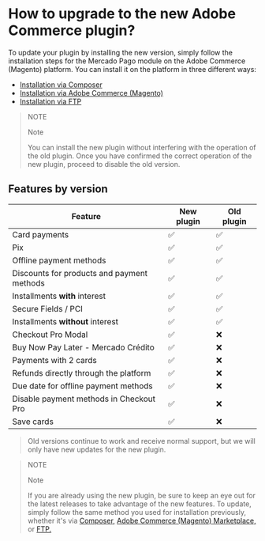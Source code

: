 # How to upgrade to the new Adobe Commerce plugin?

To update your plugin by installing the new version, simply follow the installation steps for the Mercado Pago module on the Adobe Commerce (Magento) platform. You can install it on the platform in three different ways:

 * [Installation via Composer](https://www.mercadopago.com.br/developers/en/docs/adobe-commerce/installation/composer)
 * [Installation via Adobe Commerce (Magento)](https://www.mercadopago.com.br/developers/en/docs/adobe-commerce/installation/magento-marketplace)
 * [Installation via FTP](https://www.mercadopago.com.br/developers/en/docs/adobe-commerce/installation/ftp)

> NOTE
>
> Note
>
> You can install the new plugin without interfering with the operation of the old plugin. Once you have confirmed the correct operation of the new plugin, proceed to disable the old version.

## Features by version
| Feature                               | New plugin | Old plugin |
|--------------------------------------------|------------|------------|
| Card payments                               | ✅          | ✅          |
| Pix                                        | ✅          | ✅          |
| Offline payment methods                     | ✅          | ✅          |
| Discounts for products and payment methods | ✅          | ✅          |
| Installments **with** interest              | ✅          | ✅          |
| Secure Fields / PCI                        | ✅          | ✅          |
| Installments **without** interest          | ✅          | ✅          |
| Checkout Pro Modal                         | ✅          | ❌          |
| Buy Now Pay Later - Mercado Crédito        | ✅          | ❌          |
| Payments with 2 cards                      | ✅          | ❌          |
| Refunds directly through the platform      | ✅          | ❌          |
| Due date for offline payment methods       | ✅          | ❌          |
| Disable payment methods in Checkout Pro    | ✅          | ❌          |
| Save cards                                 | ✅          | ❌          |

> Old versions continue to work and receive normal support, but we will only have new updates for the new plugin.

> NOTE
>
> Note
>
> If you are already using the new plugin, be sure to keep an eye out for the latest releases to take advantage of the new features. To update, simply follow the same method you used for installation previously, whether it's via [Composer,](/developers/en/docs/adobe-commerce/installation/composer) [Adobe Commerce (Magento) Marketplace,](/developers/en/docs/adobe-commerce/installation/magento-marketplace) or [FTP.](/developers/en/docs/adobe-commerce/installation/ftp)